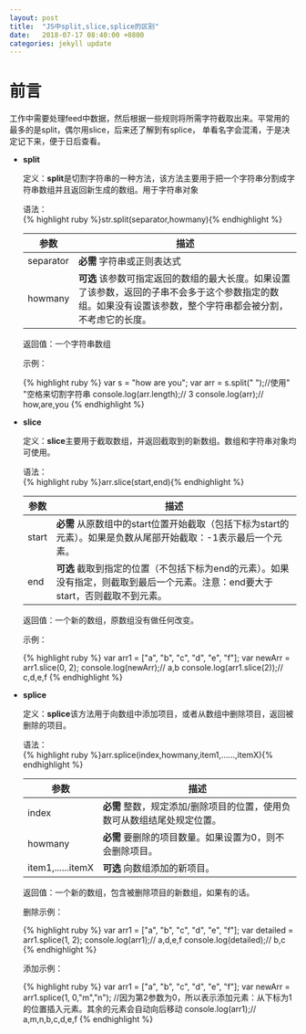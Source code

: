 ```yaml
---
layout: post
title:  "JS中split,slice,splice的区别"
date:   2018-07-17 08:40:00 +0800
categories: jekyll update
---
```

<h1>前言</h1>
<p>工作中需要处理feed中数据，然后根据一些规则将所需字符截取出来。平常用的最多的是split，偶尔用slice，后来还了解到有splice， 单看名字会混淆，于是决定记下来，便于日后查看。</p>
<ul>
	<li>
		<p><strong>split</strong></p>
		<p>定义：<strong>split</strong>是切割字符串的一种方法，该方法主要用于把一个字符串分割成字符串数组并且返回新生成的数组。用于字符串对象</p>
		<p>语法：<br>
		{% highlight ruby %}str.split(separator,howmany){% endhighlight %}</p>
		<table>
			<thead>
				<th>参数</th>
				<th>描述</th>
			</thead>
			<tbody>
				<tr>
					<td>separator</td>
					<td><strong>必需</strong> 字符串或正则表达式</td>
				</tr>
				<tr>
					<td>howmany</td>
					<td><strong>可选</strong> 该参数可指定返回的数组的最大长度。如果设置了该参数，返回的子串不会多于这个参数指定的数组。如果没有设置该参数，整个字符串都会被分割，不考虑它的长度。</td>
				</tr>
			</tbody>
		</table>
		<p>返回值：一个字符串数组</p>
		<p>示例：</p>
{% highlight ruby %}
var s = "how are you";
var arr = s.split(" ");//使用" "空格来切割字符串
console.log(arr.length);// 3
console.log(arr);// how,are,you
{% endhighlight %}
	</li>
	<li>
		<p><strong>slice</strong></p>
		<p>定义：<strong>slice</strong>主要用于截取数组，并返回截取到的新数组。数组和字符串对象均可使用。</p>
		<p>语法：<br>
		{% highlight ruby %}arr.slice(start,end){% endhighlight %}</p>
		<table>
			<thead>
				<th>参数</th>
				<th>描述</th>
			</thead>
			<tbody>
				<tr>
					<td>start</td>
					<td><strong>必需</strong> 从原数组中的start位置开始截取（包括下标为start的元素）。如果是负数从尾部开始截取：-1表示最后一个元素。</td>
				</tr>
				<tr>
					<td>end</td>
					<td><strong>可选</strong> 截取到指定的位置（不包括下标为end的元素）。如果没有指定，则截取到最后一个元素。注意：end要大于start，否则截取不到元素。</td>
				</tr>
			</tbody>
		</table>
		<p>返回值：一个新的数组，原数组没有做任何改变。</p>
		<p>示例：</p>
{% highlight ruby %}
var arr1 = ["a", "b", "c", "d", "e", "f"];
 var newArr = arr1.slice(0, 2);
console.log(newArr);// a,b
console.log(arr1.slice(2));// c,d,e,f
{% endhighlight %}
	</li>
	<li>
		<p><strong>splice</strong></p>
		<p>定义：<strong>splice</strong>该方法用于向数组中添加项目，或者从数组中删除项目，返回被删除的项目。</p>
		<p>语法：<br>
		{% highlight ruby %}arr.splice(index,howmany,item1,......,itemX){% endhighlight %}</p>
		<table>
			<thead>
				<th>参数</th>
				<th>描述</th>
			</thead>
			<tbody>
				<tr>
					<td>index</td>
					<td><strong>必需</strong> 整数，规定添加/删除项目的位置，使用负数可从数组结尾处规定位置。</td>
				</tr>
				<tr>
					<td>howmany</td>
					<td><strong>必需</strong> 要删除的项目数量。如果设置为0，则不会删除项目。</td>
				</tr>
				<tr>
					<td>item1,......itemX</td>
					<td><strong>可选</strong> 向数组添加的新项目。</td>
				</tr>
			</tbody>
		</table>
		<p>返回值：一个新的数组，包含被删除项目的新数组，如果有的话。</p>
		<p>删除示例：</p>
{% highlight ruby %}
var arr1 = ["a", "b", "c", "d", "e", "f"];
 var detailed = arr1.splice(1, 2);
console.log(arr1);// a,d,e,f
console.log(detailed);// b,c
{% endhighlight %}
<p>添加示例：</p>
{% highlight ruby %}
var arr1 = ["a", "b", "c", "d", "e", "f"];
 var newArr = arr1.splice(1, 0,"m","n"); //因为第2参数为0，所以表示添加元素：从下标为1的位置插入元素。其余的元素会自动向后移动
console.log(arr1);// a,m,n,b,c,d,e,f
{% endhighlight %}
	</li>
</ul>


[jekyll-docs]: https://jekyllrb.com/docs/home
[jekyll-gh]:   https://github.com/jekyll/jekyll
[jekyll-talk]: https://talk.jekyllrb.com/

